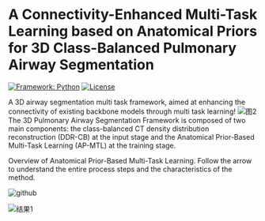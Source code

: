 # A Connectivity-Enhanced Multi-Task Learning based on Anatomical Priors for 3D Class-Balanced Pulmonary Airway Segmentation
[![Framework: Python](https://img.shields.io/badge/Framework-PyTorch-orange.svg)](https://pytorch.org/)
[![License](https://img.shields.io/badge/License-MIT-red.svg)](https://opensource.org/licenses/MIT)

A 3D airway segmentation multi task framework, aimed at enhancing the connectivity of existing backbone models through multi task learning!
![图2](https://github.com/user-attachments/assets/a12fe472-ccaf-4f7a-8fa9-174f7222c494)
The 3D Pulmonary Airway Segmentation Framework is composed of two main components: the class-balanced CT density distribution reconstruction (DDR-CB) at the input stage and the Anatomical Prior-Based Multi-Task Learning
(AP-MTL) at the training stage.


Overview of Anatomical Prior-Based Multi-Task Learning. Follow the arrow to understand the entire process steps and the characteristics of the method.

![github](<img src ="https://github.com/user-attachments/assets/1446ef87-d6e7-4368-8410-3331f44faef8") width="70%">)


![结果1](https://github.com/user-attachments/assets/1df07ae3-eb49-49cb-92cf-df6b445603fc)
